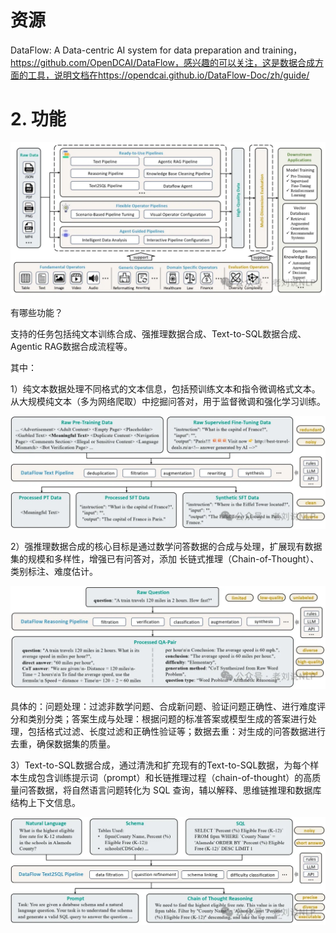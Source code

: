 # 资源

DataFlow: A Data-centric AI system for data preparation and training，https://github.com/OpenDCAI/DataFlow，感兴趣的可以关注，这是数据合成方面的工具，说明文档在https://opendcai.github.io/DataFlow-Doc/zh/guide/

# 2. 功能

![](.01_DataFlow_images/架构.png)

有哪些功能？

支持的任务包括纯文本训练合成、强推理数据合成、Text-to-SQL数据合成、Agentic RAG数据合成流程等。

其中：

1）纯文本数据处理不同格式的文本信息，包括预训练文本和指令微调格式文本。从大规模纯文本（多为网络爬取）中挖掘问答对，用于监督微调和强化学习训练。

![](.01_DataFlow_images/文本数据.png)

2）强推理数据合成的核心目标是通过数学问答数据的合成与处理，扩展现有数据集的规模和多样性，增强已有问答对，添加 长链式推理（Chain-of-Thought）、 类别标注、难度估计。

![](.01_DataFlow_images/强推里.png)

具体的：问题处理：过滤非数学问题、合成新问题、验证问题正确性、进行难度评分和类别分类；答案生成与处理：根据问题的标准答案或模型生成的答案进行处理，包括格式过滤、长度过滤和正确性验证等；数据去重：对生成的问答数据进行去重，确保数据集的质量。

3）Text-to-SQL数据合成，通过清洗和扩充现有的Text-to-SQL数据，为每个样本生成包含训练提示词（prompt）和长链推理过程（chain-of-thought）的高质量问答数据，将自然语言问题转化为 SQL 查询，辅以解释、思维链推理和数据库结构上下文信息。

![](.01_DataFlow_images/text_2_sql.png)

